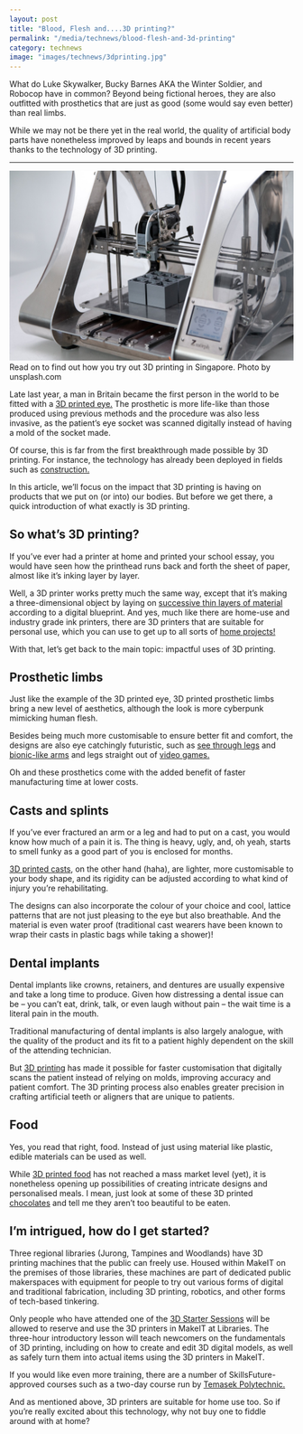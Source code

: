 ```yaml
---
layout: post
title: "Blood, Flesh and....3D printing?"
permalink: "/media/technews/blood-flesh-and-3d-printing"
category: technews
image: "images/technews/3dprinting.jpg"
---
```

What do Luke Skywalker, Bucky Barnes AKA the Winter Soldier, and Robocop have in common? Beyond being fictional heroes, they are also outfitted with prosthetics that are just as good (some would say even better) than real limbs. 

While we may not be there yet in the real world, the quality of artificial body parts have nonetheless improved by leaps and bounds in recent years thanks to the technology of 3D printing. 


---

![3D printers in Singapore printing prosthetics](/images/technews/3dprinting.jpg)
Read on to find out how you try out 3D printing in Singapore.
Photo by unsplash.com
  
Late last year, a man in Britain became the first person in the world to be fitted with a [3D printed eye.](https://edition.cnn.com/2021/11/25/health/3d-printed-eye-scli-intl-gbr-scn/index.html) The prosthetic is more life-like than those produced using previous methods and the procedure was also less invasive, as the patient’s eye socket was scanned digitally instead of having a mold of the socket made. 

Of course, this is far from the first breakthrough made possible by 3D printing. For instance, the technology has already been deployed in fields such as [construction.](https://www.nbcnews.com/news/nbcblk/3d-printing-can-solution-nations-affordable-housing-crisis-rcna10725) 

In this article, we’ll focus on the impact that 3D printing is having on products that we put on (or into) our bodies. But before we get there, a quick introduction of what exactly is 3D printing.

## So what’s 3D printing? 

If you’ve ever had a printer at home and printed your school essay, you would have seen how the printhead runs back and forth the sheet of paper, almost like it’s inking layer by layer. 

Well, a 3D printer works pretty much the same way, except that it’s making a three-dimensional object by laying on [successive thin layers of material](https://www.hp.com/sg-en/shop/buying-guide-3d-printer) according to a digital blueprint. And yes, much like there are home-use and industry grade ink printers, there are 3D printers that are suitable for personal use, which you can use to get up to all sorts of [home projects!](https://all3dp.com/1/useful-cool-things-3d-print-ideas-3d-printer-projects-stuff/)

With that, let’s get back to the main topic: impactful uses of 3D printing. 

## Prosthetic limbs

Just like the example of the 3D printed eye, 3D printed prosthetic limbs bring a new level of aesthetics, although the look is more cyberpunk mimicking human flesh. 

Besides being much more customisable to ensure better fit and comfort, the designs are also eye catchingly futuristic, such as [see through legs](https://newatlas.com/exo-prosthetic-leg-3d-printing/35297/) and [bionic-like arms](https://techcrunch.com/2016/06/26/the-future-of-3d-printed-prosthetics/) and legs straight out of [video games.](https://www.techradar.com/news/the-amazing-bionic-prosthetics-that-are-changing-lives-and-shaping-our-future)  

Oh and these prosthetics come with the added benefit of faster manufacturing time at lower costs.

## Casts and splints 

If you’ve ever fractured an arm or a leg and had to put on a cast, you would know how much of a pain it is. The thing is heavy, ugly, and, oh yeah, starts to smell funky as a good part of you is enclosed for months. 

[3D printed casts](https://bitfab.io/blog/3d-printed-splints/), on the other hand (haha), are lighter, more customisable to your body shape, and its rigidity can be adjusted according to what kind of injury you’re rehabilitating. 

The designs can also incorporate the colour of your choice and cool, lattice patterns that are not just pleasing to the eye but also breathable. And the material is even water proof (traditional cast wearers have been known to wrap their casts in plastic bags while taking a shower)! 

## Dental implants

Dental implants like crowns, retainers, and dentures are usually expensive and take a long time to produce. Given how distressing a dental issue can be – you can’t eat, drink, talk, or even laugh without pain – the wait time is a literal pain in the mouth. 

Traditional manufacturing of dental implants is also largely analogue, with the quality of the product and its fit to a patient highly dependent on the skill of the attending technician. 

But [3D printing](https://dental.formlabs.com/blog/digital-dentistry-dental-3d-printing/) has made it possible for faster customisation that digitally scans the patient instead of relying on molds, improving accuracy and patient comfort. The 3D printing process also enables greater precision in crafting artificial teeth or aligners that are unique to patients. 

## Food

Yes, you read that right, food. Instead of just using material like plastic, edible materials can be used as well. 

While [3D printed food](https://all3dp.com/2/3d-printed-food-3d-printing-food/) has not reached a mass market level (yet), it is nonetheless opening up possibilities of creating intricate designs and personalised meals. I mean, just look at some of these 3D printed [chocolates](https://www.3dsourced.com/3d-printers/chocolate-3d-printer/) and tell me they aren’t too beautiful to be eaten. 

## I’m intrigued, how do I get started? 

Three regional libraries (Jurong, Tampines and Woodlands) have 3D printing machines that the public can freely use. Housed within MakeIT on the premises of those libraries, these machines are part of dedicated public makerspaces with equipment for people to try out various forms of digital and traditional fabrication, including 3D printing, robotics, and other forms of tech-based tinkering.

Only people who have attended one of the [3D Starter Sessions](https://www.eventbrite.sg/cc/makeit-at-libraries-programmes-104559) will be allowed to reserve and use the 3D printers in MakeIT at Libraries. The three-hour introductory lesson will teach newcomers on the fundamentals of 3D printing, including on how to create and edit 3D digital models, as well as safely turn them into actual items using the 3D printers in MakeIT.

 

If you would like even more training, there are a number of SkillsFuture-approved courses such as a two-day course run by [Temasek Polytechnic.](https://www.tp.edu.sg/schools-and-courses/adult-learners/all-courses/skillsfuture-series/basic-computer-aided-design-cad-3d-modelling-and-3d-printing.html) 

And as mentioned above, 3D printers are suitable for home use too. So if you’re really excited about this technology, why not buy one to fiddle around with at home? 

